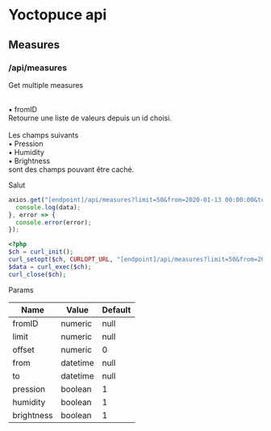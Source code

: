 Yoctopuce api
=============

Measures
--------

### /api/measures

Get multiple measures

<br> ▪ fromID
<br> Retourne une liste de valeurs depuis un id choisi.
<br>
<br> Les champs suivants
<br> ▪ Pression
<br> ▪ Humidity
<br> ▪ Brightness
<br> sont des champs pouvant être caché.

Salut

``` javascript
axios.get("[endpoint]/api/measures?limit=50&from=2020-01-13 00:00:00&to=2020-02-13 00:00:00").then(data => {
  console.log(data);
}, error => {
  console.error(error);
});
```

``` php
<?php
$ch = curl_init(); 
curl_setopt($ch, CURLOPT_URL, "[endpoint]/api/measures?limit=50&from=2020-01-13 00:00:00&to=2020-02-13 00:00:00"); 
$data = curl_exec($ch); 
curl_close($ch); 
```

Params

| Name | Value | Default |
| --- | --- | --- |
| fromID | numeric | null |
| limit | numeric | null |
| offset | numeric | 0 |
| from | datetime | null |
| to | datetime | null |
| pression | boolean | 1 |
| humidity | boolean | 1 |
| brightness | boolean | 1 |



